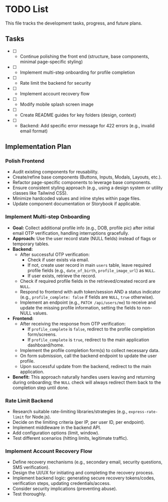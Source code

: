 # TODO List

This file tracks the development tasks, progress, and future plans.

## Tasks

- [ ] - Continue polishing the front end (structure, base components, minimal page-specific styling) 
- [ ] - Implement multi-step onboarding for profile completion
- [ ] - Rate limit the backend for security
- [ ] - Implement account recovery flow
- [ ] - Modify mobile splash screen image
- [ ] - Create README guides for key folders (design, context)
- [ ] - Backend: Add specific error message for 422 errors (e.g., invalid email format)

## Implementation Plan

### Polish Frontend

- Audit existing components for reusability.
- Create/refine base components (Buttons, Inputs, Modals, Layouts, etc.).
- Refactor page-specific components to leverage base components.
- Ensure consistent styling approach (e.g., using a design system or utility classes like Tailwind CSS).
- Minimize hardcoded values and inline styles within page files.
- Update component documentation or Storybook if applicable. 

### Implement Multi-step Onboarding

- **Goal:** Collect additional profile info (e.g., DOB, profile pic) after initial email OTP verification, handling interruptions gracefully.
- **Approach:** Use the user record state (NULL fields) instead of flags or temporary tables.
- **Backend:**
    - After successful OTP verification:
        - Check if user exists via email.
        - If not, create user record in main `users` table, leave required profile fields (e.g., `date_of_birth`, `profile_image_url`) as `NULL`.
        - If user exists, retrieve the record.
    - Check if required profile fields in the retrieved/created record are `NULL`.
    - Respond to frontend with auth token/session AND a status indicator (e.g., `profile_complete: false` if fields are `NULL`, `true` otherwise).
    - Implement an endpoint (e.g., `PATCH /api/users/me`) to receive and update the missing profile information, setting the fields to non-NULL values.
- **Frontend:**
    - After receiving the response from OTP verification:
        - If `profile_complete` is `false`, redirect to the profile completion form/screens.
        - If `profile_complete` is `true`, redirect to the main application dashboard/home.
    - Implement the profile completion form(s) to collect necessary data.
    - On form submission, call the backend endpoint to update the user profile.
    - Upon successful update from the backend, redirect to the main application.
- **Benefit:** This approach naturally handles users leaving and returning during onboarding; the `NULL` check will always redirect them back to the completion step until done.

### Rate Limit Backend

- Research suitable rate-limiting libraries/strategies (e.g., `express-rate-limit` for Node.js).
- Decide on the limiting criteria (per IP, per user ID, per endpoint).
- Implement middleware in the backend API.
- Add configuration options (limit, window).
- Test different scenarios (hitting limits, legitimate traffic).

### Implement Account Recovery Flow

- Define recovery mechanisms (e.g., secondary email, security questions, SMS verification).
- Design the UI/UX for initiating and completing the recovery process.
- Implement backend logic: generating secure recovery tokens/codes, verification steps, updating credentials/access.
- Consider security implications (preventing abuse).
- Test thoroughly. 